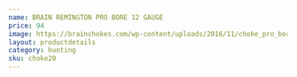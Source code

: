 ```yaml
---
name: BRAIN REMINGTON PRO BORE 12 GAUGE
price: 94
image: https://brainchokes.com/wp-content/uploads/2016/11/choke_pro_bore-400x300.jpg
layout: productdetails
category: hunting
sku: choke20
---
```

